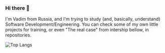### Hi there 👋

I'm Vadim from Russia, and I'm trying to study (and, basically, understand) Software Development/Engineering. You can check some of my own little projects for training, or even "The real case" from intership bellow, in repositories.

![Top Langs](https://github-readme-stats.vercel.app/api/top-langs/?username=StilUSoff&layout=compact&bg_color=00000000)


<!--
**StilUSoff/StilUSoff** is a ✨ _special_ ✨ repository because its `README.md` (this file) appears on your GitHub profile.

Here are some ideas to get you started:

- 🔭 I’m currently working on ...
- 🌱 I’m currently learning ...
- 👯 I’m looking to collaborate on ...
- 🤔 I’m looking for help with ...
- 💬 Ask me about ...
- 📫 How to reach me: ...
- 😄 Pronouns: ...
- ⚡ Fun fact: ...
-->
